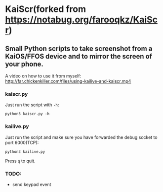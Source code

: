 # KaiScr(forked from https://notabug.org/farooqkz/KaiScr)
## Small Python scripts to take screenshot from a KaiOS/FFOS device and to mirror the screen of your phone.

A video on how to use it from myself:
http://far.chickenkiller.com/files/using-kailive-and-kaiscr.mp4

### kaiscr.py
Just run the script with `-h`:
```
python3 kaiscr.py -h
```

### kailive.py
Just run the script and make sure you have forwarded the debug socket
to port 6000(TCP):
```
python3 kailive.py
```
Press `q` to quit.

### TODO:
- send keypad event
